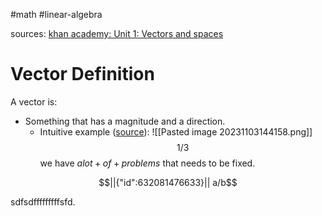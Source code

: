 #math #linear-algebra 

sources:
[khan academy: Unit 1: Vectors and spaces](https://www.khanacademy.org/math/linear-algebra/vectors-and-spaces)

# Vector Definition

A vector is:
* Something that has a magnitude and a direction.
	* Intuitive example ([source](https://www.khanacademy.org/math/linear-algebra/vectors-and-spaces/vectors/v/vector-introduction-linear-algebra)):
	  ![[Pasted image 20231103144158.png]]
$$
1/3
$$
we have $alot+of+problems$ that needs to be fixed.
```math
||{"id":632081476633}||

a/b
```
sdfsdfffffffffsfd.